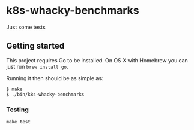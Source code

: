 # k8s-whacky-benchmarks

Just some tests 

## Getting started

This project requires Go to be installed. On OS X with Homebrew you can just run `brew install go`.

Running it then should be as simple as:

```console
$ make
$ ./bin/k8s-whacky-benchmarks
```

### Testing

``make test``